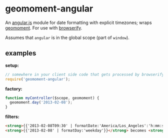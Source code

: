 # geomoment-angular

An [angular.js](http://angularjs.org/) module for date formatting with explicit timezones; wraps [geomoment](https://github.com/goodeggs/geomoment).
For use with [browserify](https://github.com/substack/node-browserify).

Assumes that `angular` is in the global scope (part of `window`).

## examples

**setup:**
```javascript
// somewhere in your client side code that gets processed by browserify:
require('geomoment-angular');
```

**factory:**
```javascript
function myController($scope, geomoment) {
  geomoment.day('2013-02-08');
}
```

**filters:**
```html
<strong>{{'2013-02-08T09:30' | formatDate:'America/Los_Angeles':'h:mm:ssa'}}</strong> becomes <strong>9:30:00am</strong>
<strong>{{'2013-02-08' | formatDay:'weekday'}}</strong> becomes <strong>Friday</strong>
```
